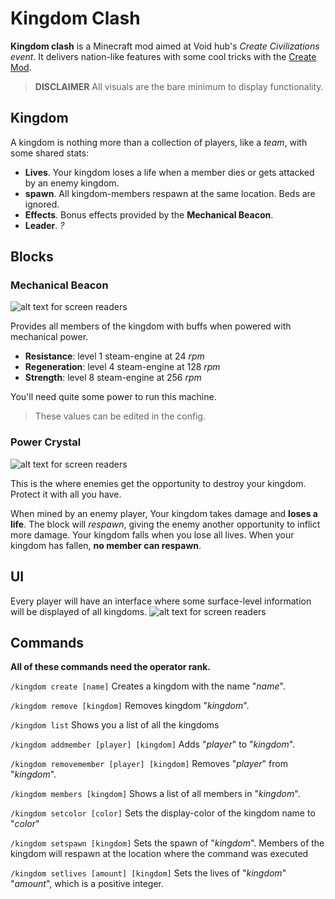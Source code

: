 # Kingdom Clash
**Kingdom clash** is a Minecraft mod aimed at Void hub's *Create Civilizations event*. It delivers nation-like features with some cool tricks with the [Create Mod](https://github.com/Creators-of-Create/Create).

>**DISCLAIMER** All visuals are the bare minimum to display functionality.

## Kingdom
A kingdom is nothing more than a collection of players, like a *team*, with some shared stats:
* **Lives**. Your kingdom loses a life when a member dies or gets attacked by an enemy kingdom.
* **spawn**. All kingdom-members respawn at the same location. Beds are ignored.
* **Effects**. Bonus effects provided by the **Mechanical Beacon**.
* **Leader**. *?*

## Blocks

### Mechanical Beacon
![alt text for screen readers](https://i.imgur.com/iLQUpTG.png "Mechanical beacon")

Provides all members of the kingdom with buffs when powered with mechanical power.
* **Resistance**: level 1 steam-engine at 24 *rpm*
* **Regeneration**: level 4 steam-engine at 128 *rpm*
* **Strength**: level 8 steam-engine at 256 *rpm*

You'll need quite some power to run this machine.
> These values can be edited in the config.

### Power Crystal

![alt text for screen readers](https://i.imgur.com/VJ4O3ry.png "Power crystal")

This is the where enemies get the opportunity to destroy your kingdom. Protect it with all you have.

When mined by an enemy player, Your kingdom takes damage and **loses a life**. The block will *respawn*, giving the enemy
another opportunity to inflict more damage. Your kingdom falls when you lose all lives. When your kingdom has fallen, **no member can respawn**.

## UI
Every player will have an interface where some surface-level information will be displayed of all kingdoms.
![alt text for screen readers](https://i.imgur.com/mbJhBXx.png "UI in top-left corner")

## Commands

**All of these commands need the operator rank.**

`/kingdom create [name]`
Creates a kingdom with the name "*name*".

`/kingdom remove [kingdom]`
Removes kingdom "*kingdom*".

`/kingdom list`
Shows you a list of all the kingdoms

`/kingdom addmember [player] [kingdom]`
Adds "*player*" to "*kingdom*".

`/kingdom removemember [player] [kingdom]`
Removes "*player*" from "*kingdom*".

`/kingdom members [kingdom]`
Shows a list of all members in "*kingdom*".

`/kingdom setcolor [color]`
Sets the display-color of the kingdom name to "*color*"

`/kingdom setspawn [kingdom]`
Sets the spawn of "*kingdom*". Members of the kingdom will respawn at the location where the command was executed

`/kingdom setlives [amount] [kingdom]`
Sets the lives of "*kingdom*" "*amount*", which is a positive integer.
